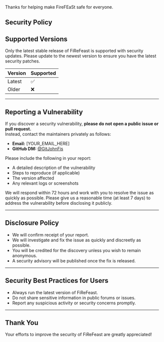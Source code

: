 
Thanks for helping make FireFEaSt safe for everyone.

## Security Policy

## Supported Versions

Only the latest stable release of FiReFeast is supported with security updates. Please update to the newest version to ensure you have the latest security patches.

| Version | Supported          |
| ------- | ------------------ |
| Latest  | :white_check_mark: |
| Older   | :x:                |

---

## Reporting a Vulnerability

If you discover a security vulnerability, **please do not open a public issue or pull request.**  
Instead, contact the maintainers privately as follows:

- **Email:** [YOUR_EMAIL_HERE]
- **GitHub DM:** [@GitJohnFis](https://github.com/GitJohnFis)

Please include the following in your report:
- A detailed description of the vulnerability
- Steps to reproduce (if applicable)
- The version affected
- Any relevant logs or screenshots

We will respond within 72 hours and work with you to resolve the issue as quickly as possible. Please give us a reasonable time (at least 7 days) to address the vulnerability before disclosing it publicly.

---

## Disclosure Policy

- We will confirm receipt of your report.
- We will investigate and fix the issue as quickly and discreetly as possible.
- You will be credited for the discovery unless you wish to remain anonymous.
- A security advisory will be published once the fix is released.

---

## Security Best Practices for Users

- Always run the latest version of FiReFeast.
- Do not share sensitive information in public forums or issues.
- Report any suspicious activity or security concerns promptly.

---

## Thank You

Your efforts to improve the security of FiReFeast are greatly appreciated!
